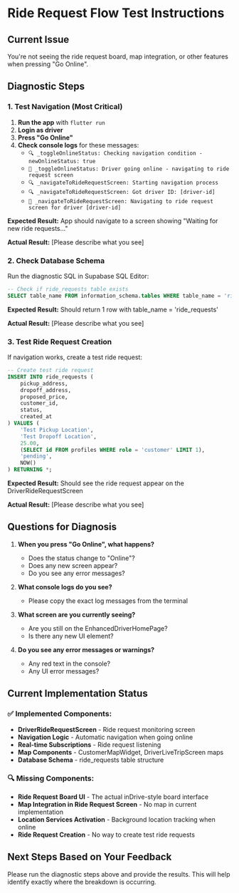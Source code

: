 # Ride Request Flow Test Instructions

## Current Issue
You're not seeing the ride request board, map integration, or other features when pressing "Go Online".

## Diagnostic Steps

### 1. Test Navigation (Most Critical)
1. **Run the app** with `flutter run`
2. **Login as driver** 
3. **Press "Go Online"** 
4. **Check console logs** for these messages:
   - `🔍 _toggleOnlineStatus: Checking navigation condition - newOnlineStatus: true`
   - `🚗 _toggleOnlineStatus: Driver going online - navigating to ride request screen`
   - `🔍 _navigateToRideRequestScreen: Starting navigation process`
   - `🔍 _navigateToRideRequestScreen: Got driver ID: [driver-id]`
   - `🚗 _navigateToRideRequestScreen: Navigating to ride request screen for driver [driver-id]`

**Expected Result:** App should navigate to a screen showing "Waiting for new ride requests..."

**Actual Result:** [Please describe what you see]

### 2. Check Database Schema
Run the diagnostic SQL in Supabase SQL Editor:
```sql
-- Check if ride_requests table exists
SELECT table_name FROM information_schema.tables WHERE table_name = 'ride_requests';
```

**Expected Result:** Should return 1 row with table_name = 'ride_requests'

**Actual Result:** [Please describe what you see]

### 3. Test Ride Request Creation
If navigation works, create a test ride request:
```sql
-- Create test ride request
INSERT INTO ride_requests (
    pickup_address,
    dropoff_address,
    proposed_price,
    customer_id,
    status,
    created_at
) VALUES (
    'Test Pickup Location',
    'Test Dropoff Location',
    25.00,
    (SELECT id FROM profiles WHERE role = 'customer' LIMIT 1),
    'pending',
    NOW()
) RETURNING *;
```

**Expected Result:** Should see the ride request appear on the DriverRideRequestScreen

**Actual Result:** [Please describe what you see]

## Questions for Diagnosis

1. **When you press "Go Online", what happens?**
   - Does the status change to "Online"?
   - Does any new screen appear?
   - Do you see any error messages?

2. **What console logs do you see?**
   - Please copy the exact log messages from the terminal

3. **What screen are you currently seeing?**
   - Are you still on the EnhancedDriverHomePage?
   - Is there any new UI element?

4. **Do you see any error messages or warnings?**
   - Any red text in the console?
   - Any UI error messages?

## Current Implementation Status

### ✅ Implemented Components:
- **DriverRideRequestScreen** - Ride request monitoring screen
- **Navigation Logic** - Automatic navigation when going online  
- **Real-time Subscriptions** - Ride request listening
- **Map Components** - CustomerMapWidget, DriverLiveTripScreen maps
- **Database Schema** - ride_requests table structure

### 🔍 Missing Components:
- **Ride Request Board UI** - The actual inDrive-style board interface
- **Map Integration in Ride Request Screen** - No map in current implementation
- **Location Services Activation** - Background location tracking when online
- **Ride Request Creation** - No way to create test ride requests

## Next Steps Based on Your Feedback

Please run the diagnostic steps above and provide the results. This will help identify exactly where the breakdown is occurring.